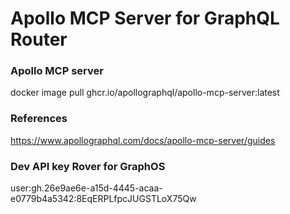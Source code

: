 # Apollo MCP Server for GraphQL Router

### Apollo MCP server
docker image pull ghcr.io/apollographql/apollo-mcp-server:latest

### References

https://www.apollographql.com/docs/apollo-mcp-server/guides

### Dev API key Rover for GraphOS
user:gh.26e9ae6e-a15d-4445-acaa-e0779b4a5342:8EqERPLfpcJUGSTLoX75Qw

